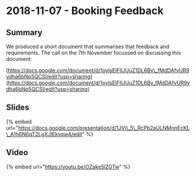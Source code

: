 # 2018-11-07 - Booking Feedback

## Summary

We produced a short document that summarises that feedback and requirements. The call on the 7th November focussed on discussing this document:

[https://docs.google.com/document/d/1oylsEIFIlJUuZ1DL6Bv\_fMdDAfvUR9vdha6bNp5QCSI/edit?usp=sharing](https://docs.google.com/document/d/1oylsEIFIlJUuZ1DL6Bv_fMdDAfvUR9vdha6bNp5QCSI/edit?usp=sharing)

## Slides

{% embed url="https://docs.google.com/presentation/d/1JVi\_5\_RcPb2aULNMnnEcKL\_A1h6N6qT2LgXJlEkvqw4/edit" %}

## Video

{% embed url="https://youtu.be/OZake5lZGTw" %}

